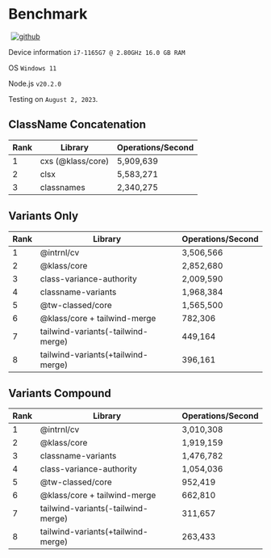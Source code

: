 # Benchmark

<p>
  <a title="github" href="https://github.com/flamrdevs/klass-benchmark" target="_blank" style="display: inline-block; margin: 0px 4px;">
    <img alt="github" src="https://none.deno.dev/ui/button/simple?i=github&e=Open in GitHub" hspace="1">
  </a>
</p>

Device information `i7-1165G7 @ 2.80GHz 16.0 GB RAM`

OS `Windows 11`

Node.js `v20.2.0`

Testing on `August 2, 2023`.

## ClassName Concatenation

| Rank | Library           | Operations/Second |
| ---- | ----------------- | ----------------- |
| 1    | cxs (@klass/core) | 5,909,639         |
| 2    | clsx              | 5,583,271         |
| 3    | classnames        | 2,340,275         |

## Variants Only

| Rank | Library                            | Operations/Second |
| ---- | ---------------------------------- | ----------------- |
| 1    | @intrnl/cv                         | 3,506,566         |
| 2    | @klass/core                        | 2,852,680         |
| 3    | class-variance-authority           | 2,009,590         |
| 4    | classname-variants                 | 1,968,384         |
| 5    | @tw-classed/core                   | 1,565,500         |
| 6    | @klass/core + tailwind-merge       | 782,306           |
| 7    | tailwind-variants(-tailwind-merge) | 449,164           |
| 8    | tailwind-variants(+tailwind-merge) | 396,161           |

## Variants Compound

| Rank | Library                            | Operations/Second |
| ---- | ---------------------------------- | ----------------- |
| 1    | @intrnl/cv                         | 3,010,308         |
| 2    | @klass/core                        | 1,919,159         |
| 3    | classname-variants                 | 1,476,782         |
| 4    | class-variance-authority           | 1,054,036         |
| 5    | @tw-classed/core                   | 952,419           |
| 6    | @klass/core + tailwind-merge       | 662,810           |
| 7    | tailwind-variants(-tailwind-merge) | 311,657           |
| 8    | tailwind-variants(+tailwind-merge) | 263,433           |
